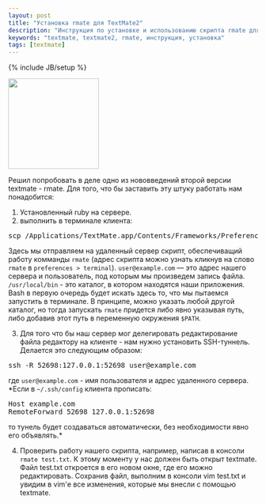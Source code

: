 ```yaml
---
layout: post
title: "Установка rmate для TextMate2"
description: "Инструкция по установке и использованию скрипта rmate для TextMate"
keywords: "textmate, textmate2, rmate, инструкция, установка" 
tags: [textmate]
---
```

{% include JB/setup %}

<img src="http://31808.selcdn.ru/it-prm/pics/TextMate2.png" width="183px" class="img-center" /> 
 
Решил попробовать в деле одно из нововведений второй версии textmate - rmate. Для того, что бы заставить эту штуку работать нам понадобится: 
 
1.	Установленный ruby на сервере.
2.	выполнить в терминале клиента: 
  <pre>scp /Applications/TextMate.app/Contents/Frameworks/Preferences.framework/Versions/A/Resources/rmate user@example.com:/usr/local/bin</pre> 
Здесь мы отправляем на удаленный сервер скрипт, обеспечиващий работу комманды `rmate` (адрес скрипта можно узнать кликнув на слово `rmate` в `preferences > terminal`). `user@example.com` — это адрес нашего сервера и пользователь, под которым мы произведем запись файла.  `/usr/local/bin` - это каталог, в котором находятся наши приложения. Bash в первую очередь будет искать здесь то, что мы пытаемся запустить в терминале. В принципе, можно указать любой другой каталог, но тогда запускать `rmate` придется либо явно указывая путь, либо добавив этот путь в переменную окружения `$PATH`.

3.	Для того что бы наш сервер мог делегировать редактирование файла редактору на клиенте - нам нужно установить SSH-туннель. Делается это следующим образом:  
<pre>ssh -R 52698:127.0.0.1:52698 user@example.com</pre>
где `user@example.com` - имя пользователя и адрес удаленного сервера.
*Если в `~/.ssh/config` клиента прописать:
<pre>Host example.com
RemoteForward 52698 127.0.0.1:52698</pre>
то тунель будет создаваться автоматически, без необходимости явно его объявлять.*

4.	Проверить работу нашего скрипта, например, написав в консоли `rmate test.txt`. К этому моменту у нас должен быть открыт textmate. Файл test.txt откроется в его новом окне, где его можно редактировать. Сохранив файл, выполним в консоли vim test.txt  и увидим в vim'е все изменения, которые мы внесли с помощью textmate.